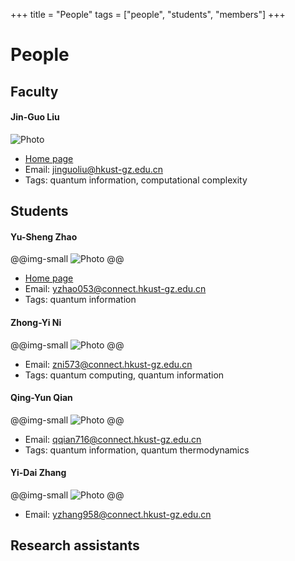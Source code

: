 +++
title = "People"
tags = ["people", "students", "members"]
+++

# People
## Faculty
#### Jin-Guo Liu
![Photo](/assets/avatars/jinguoliu.png)
* [Home page](https://giggleliu.github.io/)
* Email: [jinguoliu@hkust-gz.edu.cn](mailto:jinguoliu@hkust-gz.edu.cn)
* Tags: quantum information, computational complexity
## Students
#### Yu-Sheng Zhao
@@img-small ![Photo](/assets/avatars/yushengzhao.jpg) @@
* [Home page](https://exaclior.github.io/)
* Email: [yzhao053@connect.hkust-gz.edu.cn](mailto:yzhao053@connect.hkust-gz.edu.cn)
* Tags: quantum information

#### Zhong-Yi Ni
@@img-small ![Photo](/assets/avatars/zhongyini.jpeg) @@
* Email: [zni573@connect.hkust-gz.edu.cn](mailto:zni573@connect.hkust-gz.edu.cn)
* Tags: quantum computing, quantum information

#### Qing-Yun Qian
@@img-small ![Photo](/assets/avatars/qingyunqian.jpg) @@
* Email: [qqian716@connect.hkust-gz.edu.cn](qqian716@connect.hkust-gz.edu.cn)
* Tags: quantum information, quantum thermodynamics

#### Yi-Dai Zhang
@@img-small ![Photo](/assets/avatars/yidaizhang.jpeg) @@
* Email: [yzhang958@connect.hkust-gz.edu.cn](yzhang958@connect.hkust-gz.edu.cn)

## Research assistants
